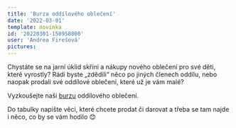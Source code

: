 ```yaml
---
title: 'Burza oddílového oblečení'
date: '2022-03-01'
template: novinka
id: '20220301-150958000'
user: 'Andrea Firešová'
pictures:
---
```

Chystáte se na jarní úklid skříní a nákupy nového oblečení pro své děti, které vyrostly? Rádi byste „zdědili“ něco po jiných členech oddílu, nebo naopak prodali své oddílové oblečení, které už je vám malé?

Vyzkoušejte naši [burzu](https://docs.google.com/spreadsheets/d/1F74M_V9lb9qEcTbabt8ADfQs9e6pY5PzRIq5fZFzOlg/edit#gid=0) oddílového oblečení.


Do tabulky napište věci, které chcete prodat či darovat a třeba se tam najde i něco, co by se vám hodilo 😊
